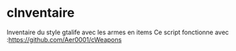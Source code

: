 # cInventaire
Inventaire du style gtalife avec les armes en items
Ce script fonctionne avec :https://github.com/Aer0001/cWeapons
